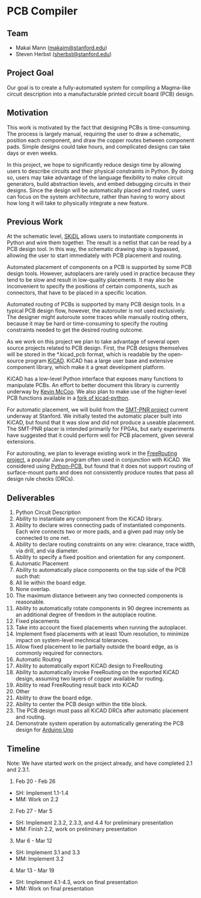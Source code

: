 # PCB Compiler

## Team
* Makai Mann (makaim@stanford.edu)
* Steven Herbst (sherbst@stanford.edu)

## Project Goal
Our goal is to create a fully-automated system for compiling a Magma-like circuit description into a manufacturable printed circuit board (PCB) design.  

## Motivation
This work is motivated by the fact that designing PCBs is time-consuming.  The process is largely manual, requiring the user to draw a schematic, position each component, and draw the copper routes between component pads.  Simple designs could take hours, and complicated designs can take days or even weeks.

In this project, we hope to significantly reduce design time by allowing users to describe circuits and their physical constraints in Python.  By doing so, users may take advantage of the language flexibility to make circuit generators, build abstraction levels, and embed debugging circuits in their designs.  Since the design will be automatically placed and routed, users can focus on the system architecture, rather than having to worry about how long it will take to physically integrate a new feature.

## Previous Work
At the schematic level, [SKiDL](https://github.com/xesscorp/skidl) allows users to instantiate components in Python and wire them together.  The result is a netlist that can be read by a PCB design tool.  In this way, the schematic drawing step is bypassed, allowing the user to start immediately with PCB placement and routing. 

Automated placement of components on a PCB is supported by some PCB design tools.  However, autoplacers are rarely used in practice because they tend to be slow and result in low-quality placements.  It may also be inconvenient to specify the positions of certain components, such as connectors, that have to be placed in a specific location.  

Automated routing of PCBs is supported by many PCB design tools.  In a typical PCB design flow, however, the autorouter is not used exclusively.  The designer might autoroute some traces while manually routing others, because it may be hard or time-consuming to specify the routing constraints needed to get the desired routing outcome.

As we work on this project we plan to take advantage of several open source projects related to PCB design.  First, the PCB designs themselves will be stored in the *.kicad_pcb format, which is readable by the open-source program [KiCAD](http://kicad-pcb.org).  KiCAD has a large user base and extensive component library, which make it a great development platform.

KiCAD has a low-level Python interface that exposes many functions to manipulate PCBs.  An effort to better document this library is currently underway by [Kevin McCoo](https://kicad.mmccoo.com).  We also plan to make use of the higher-level PCB functions available in a [fork of kicad-python](https://github.com/hyOzd/kicad-python).  

For automatic placement, we will build from the [SMT-PNR project](https://github.com/cdonovick/SMT-PNR) current underway at Stanford.  We initially tested the automatic placer built into KiCAD, but found that it was slow and did not produce a useable placement.  The SMT-PNR placer is intended primarily for FPGAs, but early experiments have suggested that it could perform well for PCB placement, given several extensions.

For autorouting, we plan to leverage existing work in the [FreeRouting project](https://github.com/nikropht/FreeRouting), a popular Java program often used in conjunction with KiCAD.  We considered using [Python-PCB](https://github.com/vygr/Python-PCB), but found that it does not support routing of surface-mount parts and does not consistently produce routes that pass all design rule checks (DRCs).

## Deliverables
1. Python Circuit Description
 1. Ability to instantiate any component from the KiCAD library.
 2. Ability to declare wires connecting pads of instantiated components.  Each wire connects two or more pads, and a given pad may only be connected to one net.
 3. Ability to declare routing constraints on any wire: clearance, trace width, via drill, and via diameter.
 4. Ability to specify a fixed position and orientation for any component.
2. Automatic Placement
 1. Ability to automatically place components on the top side of the PCB such that:
  1. All lie within the board edge.
  2. None overlap.
  3. The maximum distance between any two connected components is reasonable.  
 2. Ability to automatically rotate components in 90 degree increments as an additional degree of freedom in the autoplace routine.
 3. Fixed placements
  1. Take into account the fixed placements when running the autoplacer.
  2. Implement fixed placements with at least 10um resolution, to minimize impact on system-level mechnical tolerances.
  3. Allow fixed placement to lie partially outside the board edge, as is commonly required for connectors.
3. Automatic Routing
 1. Ability to automatically export KiCAD design to FreeRouting
 2. Ability to automatically invoke FreeRouting on the exported KiCAD design, assuming two layers of copper available for routing.
 3. Ability to read FreeRouting result back into KiCAD
4. Other
 1. Ability to draw the board edge.
 2. Ability to center the PCB design within the title block.
 3. The PCB design must pass all KiCAD DRCs after automatic placement and routing.
 4. Demonstrate system operation by automatically generating the PCB design for [Arduino Uno](https://www.arduino.cc/en/uploads/Main/Arduino_Uno_Rev3-schematic.pdf)

## Timeline

Note: We have started work on the project already, and have completed 2.1 and 2.3.1.

1. Feb 20 - Feb 26
 * SH: Implement 1.1-1.4
 * MM: Work on 2.2
2. Feb 27 - Mar 5
 * SH: Implement 2.3.2, 2.3.3, and 4.4 for preliminary presentation
 * MM: Finish 2.2, work on preliminary presentation
3. Mar 6 - Mar 12
 * SH: Implement 3.1 and 3.3
 * MM: Implement 3.2
4. Mar 13 - Mar 19
 * SH: Implement 4.1-4.3, work on final presentation
 * MM: Work on final presentation